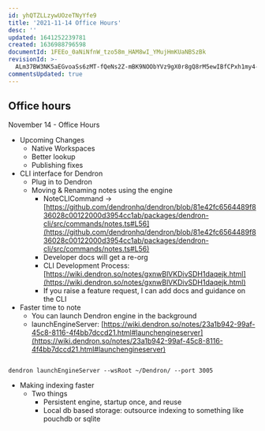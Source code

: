 ```yaml
---
id: yhQTZLLzywUOzeTNyYfe9
title: '2021-11-14 Office Hours'
desc: ''
updated: 1641252239781
created: 1636988796598
documentId: 1FEEo_0aNiNfnW_tzo58m_HAM8wI_YMujHmKUaNBSzBk
revisionId: >-
  ALm37BW3NK5aEGvoaSs6zMT-fQeNs2Z-mBK9NOObYVz9gX0r8gQ8rM5ewIBfCPxh1my4-a19Xf4dwM5QxITL4g
commentsUpdated: true
---
```

##  Office hours

November 14 - Office Hours

- Upcoming Changes
  - Native Workspaces
  - Better lookup
  - Publishing fixes
- CLI interface for Dendron
  - Plug in to Dendron
  - Moving & Renaming notes using the engine
    - NoteCLICommand -> [https://github.com/dendronhq/dendron/blob/81e42fc6564489f836028c00122000d3954cc1ab/packages/dendron-cli/src/commands/notes.ts#L56](https://github.com/dendronhq/dendron/blob/81e42fc6564489f836028c00122000d3954cc1ab/packages/dendron-cli/src/commands/notes.ts#L56)
    - Developer docs will get a re-org
    - CLI Development Process: [https://wiki.dendron.so/notes/gxnwBlVKDivSDH1daqejk.html](https://wiki.dendron.so/notes/gxnwBlVKDivSDH1daqejk.html)
    - If you raise a feature request, I can add docs and guidance on the CLI
- Faster time to note
  - You can launch Dendron engine in the background
  - launchEngineServer: [https://wiki.dendron.so/notes/23a1b942-99af-45c8-8116-4f4bb7dccd21.html#launchengineserver](https://wiki.dendron.so/notes/23a1b942-99af-45c8-8116-4f4bb7dccd21.html#launchengineserver)
```

dendron launchEngineServer --wsRoot ~/Dendron/ --port 3005

```

- Making indexing faster
  - Two things
    - Persistent engine, startup once, and reuse 
    - Local db based storage: outsource indexing to something like pouchdb or sqlite

